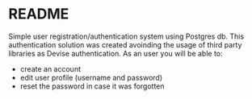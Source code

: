 # README

Simple user registration/authentication system using Postgres db. 
This authentication solution was created avoinding the usage of third party libraries as Devise authentication.
As an user you will be able to:
- create an account
- edit user profile (username and password)
- reset the password in case it was forgotten
